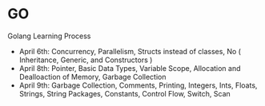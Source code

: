 # GO
Golang Learning Process
- April 6th: Concurrency, Parallelism, Structs instead of classes, No ( Inheritance, Generic, and Constructors )
- April 8th: Pointer, Basic Data Types, Variable Scope, Allocation and Dealloaction of Memory, Garbage Collection
- April 9th: Garbage Collection, Comments, Printing, Integers, Ints, Floats, Strings, String Packages, Constants, Control Flow, Switch, Scan
